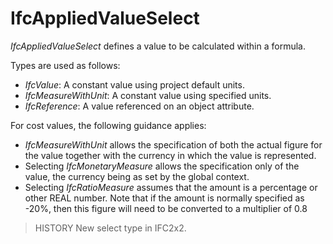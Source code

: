 # IfcAppliedValueSelect

_IfcAppliedValueSelect_ defines a value to be calculated within a formula.

Types are used as follows:

* _IfcValue_: A constant value using project default units.
* _IfcMeasureWithUnit_: A constant value using specified units.
* _IfcReference_: A value referenced on an object attribute.

For cost values, the following guidance applies:

* _IfcMeasureWithUnit_ allows the specification of both the actual figure for the value together with the currency in which the value is represented.
* Selecting _IfcMonetaryMeasure_ allows the specification only of the value, the currency being as set by the global context.
* Selecting _IfcRatioMeasure_ assumes that the amount is a percentage or other REAL number. Note that if the amount is normally specified as -20%, then this figure will need to be converted to a multiplier of 0.8 

> HISTORY  New select type in IFC2x2.
